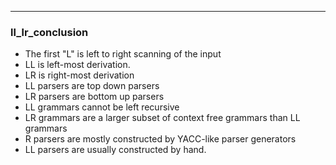 
---

### ll_lr_conclusion

- The first "L" is left to right scanning of the input
- LL is left-most derivation.
- LR is right-most derivation
- LL parsers are top down parsers
- LR parsers are bottom up parsers
- LL grammars cannot be left recursive
- LR grammars are a larger subset of context free grammars than LL grammars
- R parsers are mostly constructed by YACC-like parser generators
- LL parsers are usually constructed by hand.
